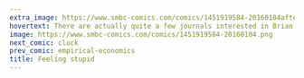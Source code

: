 ```yaml
---
extra_image: https://www.smbc-comics.com/comics/1451919584-20160104after.png
hovertext: There are actually quite a few journals interested in Brian.
image: https://www.smbc-comics.com/comics/1451919584-20160104.png
next_comic: clock
prev_comic: empirical-economics
title: Feeling stupid
---
```


